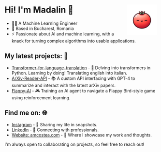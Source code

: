 # Hi! I'm Madalin 👋  <img src="https://github.com/amc-madalin/amc-madalin/blob/main/combined_video_5fps_gimp2.gif" align="right" width="100"/>

- 👨‍💻 A Machine Learning Engineer
- 📍 Based in Bucharest, Romania
- ⚡ Passionate about AI and machine learning, with a knack for turning complex algorithms into usable applications.

## My latest projects: 🚀
- [Transformer-for-language-translation](https://github.com/amc-madalin/transformer-pytorch) - 🤖 Delving into transformers in Python. Learning by doing! Translating english into italian.
- [ArXiv-Reader-API](https://github.com/amc-madalin/arXiv-Reader-API) - 📚 A custom API interfacing with GPT-4 to summarize and interact with the latest arXiv papers.
- [Flappy-AI](https://github.com/amc-madalin/flappy-ai) - 🎮 Training an AI agent to navigate a Flappy Bird-style game using reinforcement learning.

## Find me on: 🌐
- [Instagram](https://www.instagram.com/amadalincostea/) - 📸 Sharing my life in snapshots.
- [LinkedIn](https://www.linkedin.com/in/alexandru-m-costea/) - 💼 Connecting with professionals.
- [Website: amcostea.com](http://amcostea.com/) - 🌟 Where I showcase my work and thoughts.

I'm always open to collaborating on projects, so feel free to reach out!

